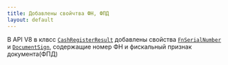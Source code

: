 ```yaml
---
title: Добавлены свойчтва ФН, ФПД
layout: default
---
```


В API V8 в клвсс [`CashRegisterResult`](https://iiko.github.io/front.api.sdk/v8/html/T_Resto_Front_Api_Data_Device_Results_CashRegisterResult.htm) добавлены свойства [`FnSerialNumber`](https://iiko.github.io/front.api.sdk/v8/html/P_Resto_Front_Api_Data_Device_Results_CashRegisterResult_FnSerialNumber.htm) и [`DocumentSign`](https://iiko.github.io/front.api.sdk/v8/html/P_Resto_Front_Api_Data_Device_Results_CashRegisterResult_DocumentSign.htm), содержащие номер ФН и фискальный признак документа(ФПД)
